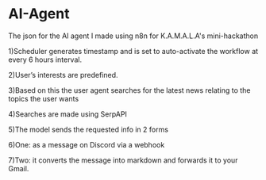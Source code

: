 # AI-Agent
The json for the AI agent I made using n8n for K.A.M.A.L.A's mini-hackathon



1)Scheduler generates timestamp and is set
to auto-activate the workflow at every 6 hours interval.



2)User’s interests are predefined.



3)Based on this the user agent searches for
the latest news relating to the topics the user wants



4)Searches are made using SerpAPI



5)The model sends the requested info in 2
forms



6)One: as a message on Discord via a
webhook



7)Two: it converts the message into
markdown and forwards it to your Gmail. 
